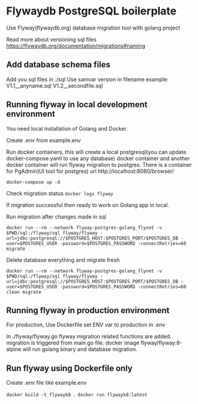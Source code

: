 # Flywaydb PostgreSQL boilerplate  

Use Flyway(flywaydb.org) database migration tool with golang project

Read more about versioning sql files
https://flywaydb.org/documentation/migrations#naming

## Add database schema files

Add you sql files in ./sql
Use samvar version in filename
example: V1.1__anyname.sql V1.2__secondfile.sql

## Running flyway in local development environment

You need local installation of Golang and Docker.

Create .env from example.env

Run docker containers, this will create a local postgresql(you can update docker-compose.yaml to use any database) docker container and another docker container will run flyway migration to postgres. There is a container for PgAdmin(UI tool for postgres) url http://localhost:8080/browser/

 `docker-compose up -d`

Check migration status `docker logs flyway`

If migration successful then ready to work on Golang app in local.

Run migration after changes made in sql

`docker run --rm --network flyway-postgres-golang_flynet -v $PWD/sql:/flyway/sql flyway/flyway -url=jdbc:postgresql://$POSTGRES_HOST:$POSTGRES_PORT/$POSTGRES_DB -user=$POSTGRES_USER -password=$POSTGRES_PASSWORD -connectRetries=60 migrate`

Delete database everything and migrate fresh

`docker run --rm --network flyway-postgres-golang_flynet -v $PWD/sql:/flyway/sql flyway/flyway -url=jdbc:postgresql://$POSTGRES_HOST:$POSTGRES_PORT/$POSTGRES_DB -user=$POSTGRES_USER -password=$POSTGRES_PASSWORD -connectRetries=60 clean migrate`



## Running flyway in production environment

For production, Use Dockerfile
set ENV var to production in .env

In ./flyway/flyway.go flyway migration related functions are added. migration is triggered from main.go file. 
docker image flyway/flyway:8-alpine will run golang binary and database migration.





## Run flyway using Dockerfile only
 
Create .env file like example.env

   `docker build -t flywayk8 .`
   `docker run flywayk8:latest`
